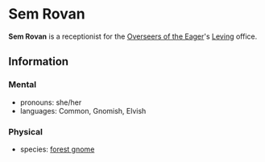 # Sem Rovan

**Sem Rovan** is a receptionist for the [Overseers of the Eager](../)'s [Leving](../../../societies/esterfell-accord/leving/) office.

## Information

### Mental

- pronouns: she/her
- languages: Common, Gnomish, Elvish

### Physical

- species: [forest gnome](../../../ch-5-character-options/species/gnome.md#forest-gnome)
